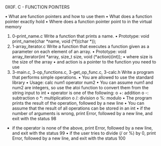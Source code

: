 0X0F. C - FUNCTION POINTERS

•	What are function pointers and how to use them
•	What does a function pointer exactly hold
•	Where does a function pointer point to in the virtual memory

1.	0-print_name.c
Write a function that prints a name.
•	Prototype: void print_name(char *name, void (*f)(char *));
2.	1-array_iterator.c
Write a function that executes a function given as a parameter on each element of an array.
•	Prototype: void array_iterator(int *array, size_t size, void (*action)(int));
•	where size is the size of the array
•	and action is a pointer to the function you need to use
3.	3-main.c, 3-op_functions.c, 3-get_op_func.c, 3-calc.h
Write a program that performs simple operations.
•	You are allowed to use the standard library
•	Usage: calc num1 operator num2
•	You can assume num1 and num2 are integers, so use the atoi function to convert them from the string input to int
•	operator is one of the following:
o	+: addition
o	-: subtraction
o	*: multiplication
o	/: division
o	%: modulo
•	The program prints the result of the operation, followed by a new line
•	You can assume that the result of all operations can be stored in an int
•	if the number of arguments is wrong, print Error, followed by a new line, and exit with the status 98
- if the operator is none of the above, print Error, followed by a new line, and exit with the status 99
•	if the user tries to divide (/ or %) by 0, print Error, followed by a new line, and exit with the status 100

